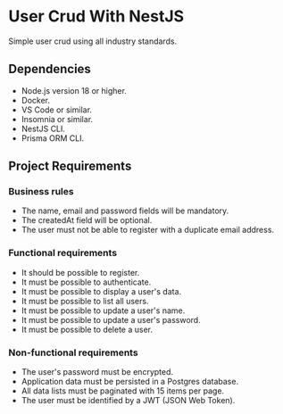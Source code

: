 # User Crud With NestJS
Simple user crud using all industry standards.

## Dependencies

- Node.js version 18 or higher.
- Docker.
- VS Code or similar.
- Insomnia or similar.
- NestJS CLI.
- Prisma ORM CLI.

## Project Requirements

### Business rules

- The name, email and password fields will be mandatory.
- The createdAt field will be optional.
- The user must not be able to register with a duplicate email address.

### Functional requirements

- It should be possible to register.
- It must be possible to authenticate.
- It must be possible to display a user's data.
- It must be possible to list all users.
- It must be possible to update a user's name.
- It must be possible to update a user's password.
- It must be possible to delete a user.

### Non-functional requirements

- The user's password must be encrypted.
- Application data must be persisted in a Postgres database.
- All data lists must be paginated with 15 items per page.
- The user must be identified by a JWT (JSON Web Token).
